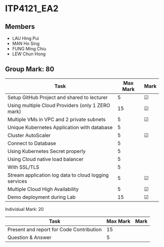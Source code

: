 # ITP4121_EA2

## Members
- LAU Hing Pui
- MAN Ho Sing
- FUNG Ming Chiu
- LEW Chun Hong


## Group Mark: 80

**Task** | **Max Mark** | **Mark**
--- | --- | ---
Setup GitHub Project and shared to lecturer | 5 | &#9745;
Using multiple Cloud Providers (only 1 ZERO mark) | 15 | &#9745;
Multiple VMs in VPC and 2 private subnets | 5 | &#9745;
Unique Kubernetes Application with database | 5 | 
Cluster AutoScaler | 5 | &#9745;
Connect to Database | 5 |
Using Kubernetes Secret properly | 5 | 
Using Cloud native load balancer | 5 | 
With SSL/TLS | 5 | 
Stream application log data to cloud logging services | 5 | &#9745;
Multiple Cloud High Availability | 5 | &#9745;
Demo deployment during Lab | 15 | &#9745;

Individual Mark: 20

**Task** | **Max Mark** | **Mark**
--- | --- | ---
Present and report for Code Contribution | 15 | 
Question & Answer | 5 | 
